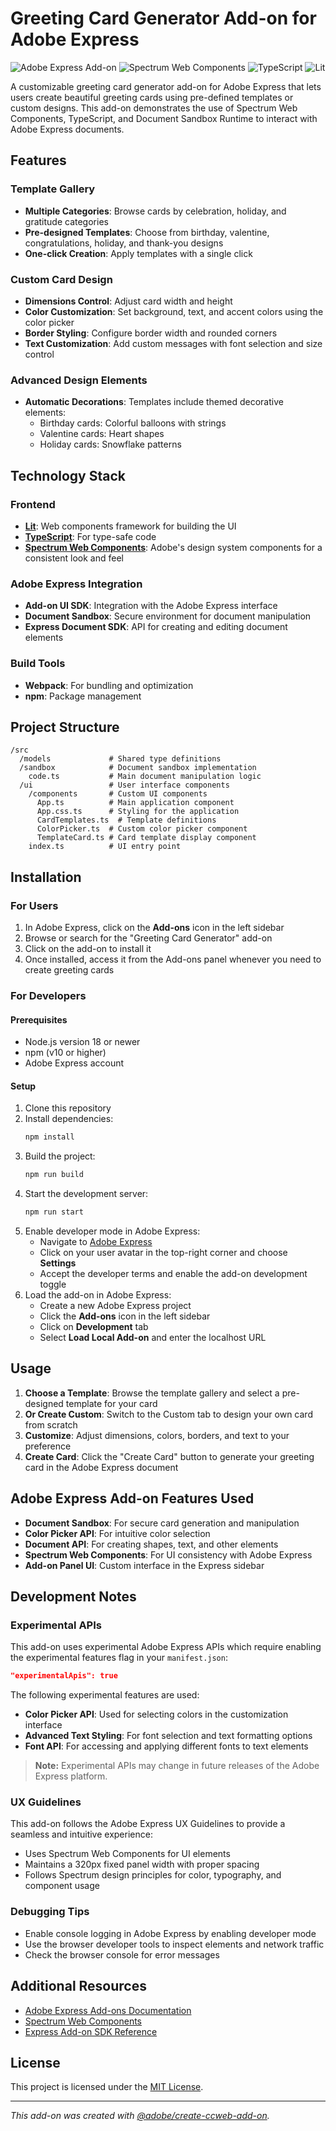 # Greeting Card Generator Add-on for Adobe Express

![Adobe Express Add-on](https://img.shields.io/badge/Adobe%20Express-Add--on-blue)
![Spectrum Web Components](https://img.shields.io/badge/Spectrum%20Web%20Components-v1.x-purple)
![TypeScript](https://img.shields.io/badge/TypeScript-v4.x-blue)
![Lit](https://img.shields.io/badge/Lit-v2.x-yellow)

A customizable greeting card generator add-on for Adobe Express that lets users create beautiful greeting cards using pre-defined templates or custom designs. This add-on demonstrates the use of Spectrum Web Components, TypeScript, and Document Sandbox Runtime to interact with Adobe Express documents.

## Features

### Template Gallery
- **Multiple Categories**: Browse cards by celebration, holiday, and gratitude categories
- **Pre-designed Templates**: Choose from birthday, valentine, congratulations, holiday, and thank-you designs
- **One-click Creation**: Apply templates with a single click

### Custom Card Design
- **Dimensions Control**: Adjust card width and height
- **Color Customization**: Set background, text, and accent colors using the color picker
- **Border Styling**: Configure border width and rounded corners
- **Text Customization**: Add custom messages with font selection and size control

### Advanced Design Elements
- **Automatic Decorations**: Templates include themed decorative elements:
  - Birthday cards: Colorful balloons with strings
  - Valentine cards: Heart shapes
  - Holiday cards: Snowflake patterns

## Technology Stack

### Frontend
- **[Lit](https://lit.dev/)**: Web components framework for building the UI
- **[TypeScript](https://www.typescriptlang.org/)**: For type-safe code
- **[Spectrum Web Components](https://opensource.adobe.com/spectrum-web-components/)**: Adobe's design system components for a consistent look and feel

### Adobe Express Integration
- **Add-on UI SDK**: Integration with the Adobe Express interface
- **Document Sandbox**: Secure environment for document manipulation
- **Express Document SDK**: API for creating and editing document elements

### Build Tools
- **Webpack**: For bundling and optimization
- **npm**: Package management

## Project Structure

```
/src
  /models             # Shared type definitions
  /sandbox            # Document sandbox implementation
    code.ts           # Main document manipulation logic
  /ui                 # User interface components
    /components       # Custom UI components
      App.ts          # Main application component
      App.css.ts      # Styling for the application
      CardTemplates.ts  # Template definitions
      ColorPicker.ts  # Custom color picker component
      TemplateCard.ts # Card template display component
    index.ts          # UI entry point
```

## Installation

### For Users
1. In Adobe Express, click on the **Add-ons** icon in the left sidebar
2. Browse or search for the "Greeting Card Generator" add-on
3. Click on the add-on to install it
4. Once installed, access it from the Add-ons panel whenever you need to create greeting cards

### For Developers

#### Prerequisites
- Node.js version 18 or newer
- npm (v10 or higher)
- Adobe Express account

#### Setup
1. Clone this repository
2. Install dependencies:
   ```bash
   npm install
   ```
3. Build the project:
   ```bash
   npm run build
   ```
4. Start the development server:
   ```bash
   npm run start
   ```
5. Enable developer mode in Adobe Express:
   - Navigate to [Adobe Express](https://new.express.adobe.com/)
   - Click on your user avatar in the top-right corner and choose **Settings**
   - Accept the developer terms and enable the add-on development toggle
6. Load the add-on in Adobe Express:
   - Create a new Adobe Express project
   - Click the **Add-ons** icon in the left sidebar
   - Click on **Development** tab
   - Select **Load Local Add-on** and enter the localhost URL

## Usage

1. **Choose a Template**: Browse the template gallery and select a pre-designed template for your card
2. **Or Create Custom**: Switch to the Custom tab to design your own card from scratch
3. **Customize**: Adjust dimensions, colors, borders, and text to your preference
4. **Create Card**: Click the "Create Card" button to generate your greeting card in the Adobe Express document

## Adobe Express Add-on Features Used

- **Document Sandbox**: For secure card generation and manipulation 
- **Color Picker API**: For intuitive color selection
- **Document API**: For creating shapes, text, and other elements
- **Spectrum Web Components**: For UI consistency with Adobe Express
- **Add-on Panel UI**: Custom interface in the Express sidebar

## Development Notes

### Experimental APIs
This add-on uses experimental Adobe Express APIs which require enabling the experimental features flag in your `manifest.json`:

```json
"experimentalApis": true
```

The following experimental features are used:
- **Color Picker API**: Used for selecting colors in the customization interface
- **Advanced Text Styling**: For font selection and text formatting options
- **Font API**: For accessing and applying different fonts to text elements

> **Note:** Experimental APIs may change in future releases of the Adobe Express platform.

### UX Guidelines
This add-on follows the Adobe Express UX Guidelines to provide a seamless and intuitive experience:
- Uses Spectrum Web Components for UI elements
- Maintains a 320px fixed panel width with proper spacing
- Follows Spectrum design principles for color, typography, and component usage

### Debugging Tips
- Enable console logging in Adobe Express by enabling developer mode
- Use the browser developer tools to inspect elements and network traffic
- Check the browser console for error messages

## Additional Resources

- [Adobe Express Add-ons Documentation](https://developer.adobe.com/express/add-ons/docs/)
- [Spectrum Web Components](https://opensource.adobe.com/spectrum-web-components/)
- [Express Add-on SDK Reference](https://developer.adobe.com/express/add-ons/docs/references/)

## License

This project is licensed under the [MIT License](LICENSE).

---

*This add-on was created with [@adobe/create-ccweb-add-on](https://www.npmjs.com/package/@adobe/create-ccweb-add-on).*
